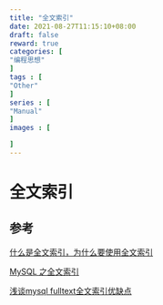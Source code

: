 ```yaml
---
title: "全文索引"
date: 2021-08-27T11:15:10+08:00
draft: false
reward: true
categories: [
"编程思想"
]
tags : [
"Other"
]
series : [
"Manual"
]
images : [

]
---
```


# 全文索引



## 参考

[什么是全文索引，为什么要使用全文索引](http://www.360doc.com/content/17/1211/13/33260087_712076317.shtml)

[MySQL 之全文索引](https://zhuanlan.zhihu.com/p/35675553)

[浅谈mysql fulltext全文索引优缺点](http://xiaorui.cc/archives/2754)

